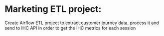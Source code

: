 # Marketing ETL project:
Create Airflow ETL project to extract customer journey data, process it and send to IHC API in order to get the IHC metrics for each session
